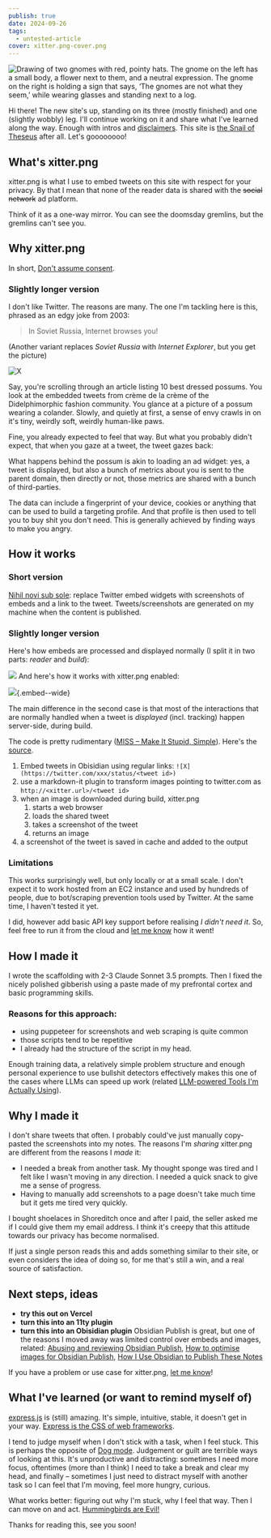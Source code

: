 ```yaml
---
publish: true
date: 2024-09-26
tags:
  - untested-article
cover: xitter.png-cover.png
---
```

![Drawing of two gnomes with red, pointy hats. The gnome on the left has a small body, a flower next to them, and a neutral expression. The gnome on the right is holding a sign that says, ‘The gnomes are not what they seem,’ while wearing glasses and standing next to a log.](xitter.png-hero-cover.png)

Hi there! The new site's up, standing on its three (mostly finished) and one (slightly wobbly) leg. I'll continue working on it and share what I've learned along the way. Enough with intros and [disclaimers](<../Disclaimer>). This site is [the Snail of Theseus](<../the Snail of Theseus>) after all. Let's goooooooo!

## What's xitter.png

xitter.png is what I use to embed tweets on this site with respect for your privacy. By that I mean that none of the reader data is shared with the ~~social network~~ ad platform. 

Think of it as a one-way mirror. You can see the doomsday gremlins, but the gremlins can't see you.

## Why xitter.png

In short, [Don't assume consent](<../Defaults Matter, Don't Assume Consent>).

### Slightly longer version

I don't like Twitter. The reasons are many. The one I'm tackling here is this, phrased as an edgy joke from 2003: 

> In Soviet Russia, Internet browses you!

(Another variant replaces *Soviet Russia* with *Internet Explorer*, but you get the picture)

![X](https://twitter.com/PossumEveryHour/status/1834472079355187536)

Say, you're scrolling through an article listing 10 best dressed possums. You look at the embedded tweets from crème de la crème of the Didelphimorphic fashion community. You glance at a picture of a possum wearing a colander.  Slowly, and quietly at first, a sense of envy crawls in on it's tiny, weirdly soft, weirdly human-like paws. 

Fine, you already expected to feel that way. But what you probably didn't expect, that when you gaze at a tweet, the tweet gazes back:

What happens behind the possum is akin to loading an ad widget: yes, a tweet is displayed, but also a bunch of metrics about you is sent to the parent domain, then directly or not, those metrics are shared with a bunch of third-parties. 

The data can include a fingerprint of your device, cookies or anything that can be used to build a targeting profile. And that profile is then used to tell you to buy shit you don't need. This is generally achieved by finding ways to make you angry. 

## How it works

### Short version

[Nihil novi sub sole](<../Nihil novi sub sole>): replace Twitter embed widgets with screenshots of embeds and a link to the tweet. Tweets/screenshots are generated on my machine when the content is published.

### Slightly longer version

Here's how embeds are processed and displayed normally (I split it in two parts: *reader* and *build*):

![](without-xitter.png)
And here's how it works with xitter.png enabled:

![](with-xitter.png){.embed--wide}

The main difference in the second case is that most of the interactions that are normally handled when a tweet is *displayed* (incl. tracking) happen server-side, during build.

The code is pretty rudimentary ([MISS – Make It Stupid, Simple](<../MISS – Make It Stupid, Simple>)). Here's the [source](https://github.com/paprikka/xitter.png/blob/main/main.js).

1. Embed tweets in Obisidian using regular links:
   `![X](https://twitter.com/xxx/status/<tweet id>)`
2. use a markdown-it plugin to transform images pointing to twitter.com as `http://<xitter.url>/<tweet id>`
3. when an image is downloaded during build, xitter.png
	1. starts a web browser
	2. loads the shared tweet
	3. takes a screenshot of the tweet
	4. returns an image
4. a screenshot of the tweet is saved in cache and added to the output

### Limitations

This works surprisingly well, but only locally or at a small scale. I don't expect it to work hosted from an EC2 instance and used by hundreds of people, due to bot/scraping prevention tools used by Twitter. At the same time, I haven't tested it yet. 

I did, however add basic API key support before realising *I didn't need it*. So, feel free to run it from the cloud and [let me know](mailto:hello@sonnet.io) how it went!

## How I made it

I wrote the scaffolding with 2-3 Claude Sonnet 3.5 prompts. Then I fixed the nicely polished gibberish using a paste made of my prefrontal cortex and basic programming skills.

### Reasons for this approach: 

- using puppeteer for screenshots and web scraping is quite common
- those scripts tend to be repetitive
- I already had the structure of the script in my head. 

Enough training data, a relatively simple problem structure and enough personal experience to use bullshit detectors effectively makes this one of the cases where LLMs can speed up work (related [LLM-powered Tools I'm Actually Using](<../LLM-powered Tools I'm Actually Using>)). 

## Why I made it

I don't share tweets that often. I probably could've just manually copy-pasted the screenshots into my notes. The reasons I'm *sharing* xitter.png are different from the reasons I *made* it:

- I needed a break from another task. My thought sponge was tired and I felt like I wasn't moving in any direction. I needed a quick snack to give me a sense of progress.
- Having to manually add screenshots to a page doesn't take much time but it gets me tired very quickly.

I bought shoelaces in Shoreditch once and after I paid, the seller asked me if I could give them my email address. I think it's creepy that this attitude towards our privacy has become normalised. 

If just a single person reads this and adds something similar to their site, or even considers the idea of doing so, for me that's still a win, and a real source of satisfaction.

## Next steps, ideas

- **try this out on Vercel**
- **turn this into an 11ty plugin**
- **turn this into an Obisidian plugin** 
  Obsidian Publish is great, but one of the reasons I moved away was limited control over embeds and images, related: [Abusing and reviewing Obsidian Publish](<../Abusing and reviewing Obsidian Publish>), [How to optimise images for Obsidian Publish](<../How to optimise images for Obsidian Publish>), [How I Use Obsidian to Publish These Notes](<../How I Use Obsidian to Publish These Notes>)

If you have a problem or use case for xitter.png, [let me know](mailto:hello@sonnet.io)!

## What I've learned (or want to remind myself of)

[express.js](https://expressjs.com) is (still) amazing. It's simple, intuitive, stable, it doesn't get in your way. [Express is the CSS of web frameworks](<../Express is the CSS of web frameworks>). 

I tend to judge myself when I don't stick with a task, when I feel stuck. This is perhaps the opposite of [Dog mode](<../Dog mode>). Judgement or guilt are terrible ways of looking at this. It's unproductive and distracting: sometimes I need more focus, oftentimes (more than I think) I need to take a break and clear my head, and finally – sometimes I just need to distract myself with another task so I can feel that I'm moving, feel more hungry, curious. 

What works better: figuring out why I'm stuck, why I feel that way. Then I can move on and act. [Hummingbirds are Evil!](https://sonnet.io/posts/hummingbirds/)

Thanks for reading this, see you soon!